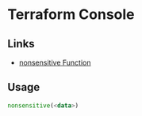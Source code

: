 # Terraform Console

## Links

- [nonsensitive Function](https://developer.hashicorp.com/terraform/language/functions/nonsensitive)

## Usage

```tf
nonsensitive(<data>)
```
